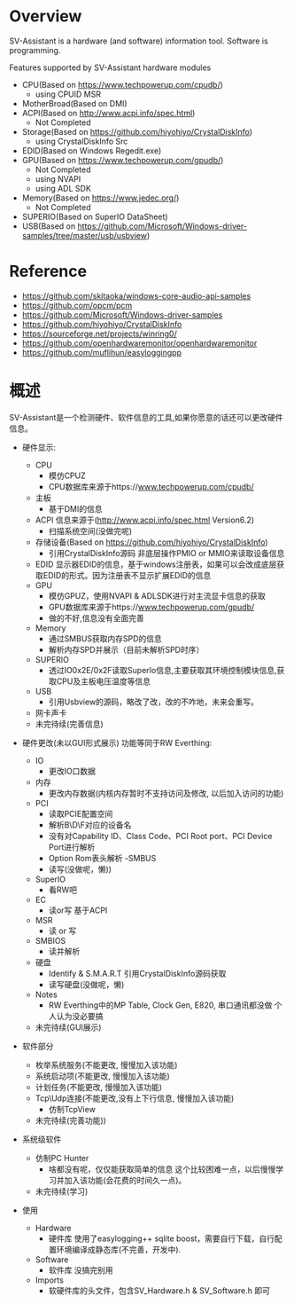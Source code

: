 # Overview
SV-Assistant is a hardware (and software) information tool.
Software is programming.

Features supported by SV-Assistant hardware modules
- CPU(Based on https://www.techpowerup.com/cpudb/)
    - using CPUID MSR
- MotherBroad(Based on DMI)
- ACPI(Based on http://www.acpi.info/spec.html)
    - Not Completed
- Storage(Based on https://github.com/hiyohiyo/CrystalDiskInfo)
    - using CrystalDiskInfo Src
- EDID(Based on Windows Regedit.exe)
- GPU(Based on https://www.techpowerup.com/gpudb/)
    - Not Completed
    - using NVAPI
    - using ADL SDK
- Memory(Based on https://www.jedec.org/)
    - Not Completed
- SUPERIO(Based on SuperIO DataSheet)
- USB(Based on https://github.com/Microsoft/Windows-driver-samples/tree/master/usb/usbview)

# Reference
- https://github.com/skitaoka/windows-core-audio-api-samples
- https://github.com/opcm/pcm
- https://github.com/Microsoft/Windows-driver-samples
- https://github.com/hiyohiyo/CrystalDiskInfo
- https://sourceforge.net/projects/winring0/
- https://github.com/openhardwaremonitor/openhardwaremonitor
- https://github.com/muflihun/easyloggingpp

# 概述
SV-Assistant是一个检测硬件、软件信息的工具,如果你愿意的话还可以更改硬件信息。

- 硬件显示:
    - CPU
        - 模仿CPUZ
        - CPU数据库来源于https://www.techpowerup.com/cpudb/
    - 主板
        - 基于DMI的信息
    - ACPI 信息来源于(http://www.acpi.info/spec.html Version6.2)
        - 扫描系统空间(没做完呢)
    - 存储设备(Based on https://github.com/hiyohiyo/CrystalDiskInfo)
        - 引用CrystalDiskInfo源码 非底层操作PMIO or MMIO来读取设备信息
    - EDID
        显示器EDID的信息，基于windows注册表，如果可以会改成底层获取EDID的形式。因为注册表不显示扩展EDID的信息
    - GPU
        - 模仿GPUZ，使用NVAPI & ADLSDK进行对主流显卡信息的获取
        - GPU数据库来源于https://www.techpowerup.com/gpudb/
        - 做的不好,信息没有全面完善
    - Memory
        - 通过SMBUS获取内存SPD的信息
        - 解析内存SPD并展示（目前未解析SPD时序）
    - SUPERIO
        - 透过IO0x2E/0x2F读取SuperIo信息,主要获取其环境控制模块信息,获取CPU及主板电压温度等信息
    - USB
        - 引用Usbview的源码，略改了改，改的不咋地，未来会重写。
    - 网卡声卡
    - 未完待续(完善信息)

- 硬件更改(未以GUI形式展示) 功能等同于RW Everthing:
    - IO
        - 更改IO口数据
    - 内存
        - 更改内存数据(内核内存暂时不支持访问及修改, 以后加入访问的功能)
    - PCI
        - 读取PCIE配置空间
        - 解析B\D\F对应的设备名
        - 没有对Capability ID、Class Code、PCI Root port、PCI Device Port进行解析
        - Option Rom表头解析
    -SMBUS
        - 读写(没做呢，懒))
    - SuperIO
        - 看RW吧
    - EC
        - 读or写 基于ACPI
    - MSR
        - 读 or 写
    - SMBIOS
        - 读并解析
    - 硬盘
        - Identify & S.M.A.R.T 引用CrystalDiskInfo源码获取
        - 读写硬盘(没做呢，懒)
    - Notes
        - RW Everthing中的MP Table, Clock Gen, E820, 串口通讯都没做 个人认为没必要搞
    - 未完待续(GUI展示)

- 软件部分
    - 枚举系统服务(不能更改, 慢慢加入该功能)
    - 系统启动项(不能更改, 慢慢加入该功能)
    - 计划任务(不能更改, 慢慢加入该功能)
    - Tcp\Udp连接(不能更改,没有上下行信息, 慢慢加入该功能)
        - 仿制TcpView
    - 未完待续(完善功能))

- 系统级软件
    - 仿制PC Hunter
      - 啥都没有呢，仅仅能获取简单的信息 这个比较困难一点，以后慢慢学习并加入该功能(会花费的时间久一点)。  
    - 未完待续(学习)

- 使用
    - Hardware
        - 硬件库 使用了easylogging++ sqlite boost，需要自行下载，自行配置环境编译成静态库(不完善，开发中).
    - Software
        - 软件库 没搞完别用
    - Imports
        - 软硬件库的头文件，包含SV_Hardware.h & SV_Software.h 即可

